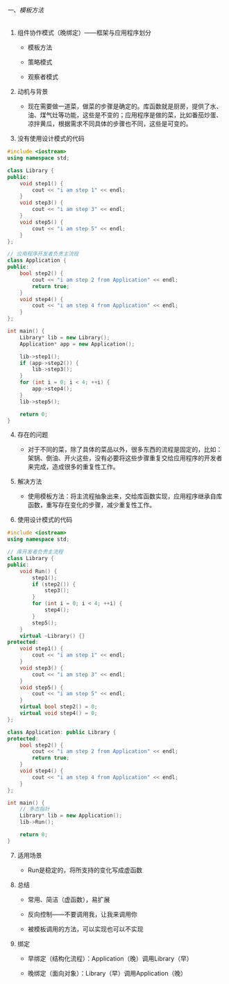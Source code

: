 ###### 一、模板方法

1. 组件协作模式（晚绑定）——框架与应用程序划分
   
   - 模板方法
   
   - 策略模式
   
   - 观察者模式

2. 动机与背景
   
   - 现在需要做一道菜，做菜的步骤是确定的。库函数就是厨房，提供了水、油、煤气灶等功能，这些是不变的；应用程序是做的菜，比如番茄炒蛋、凉拌黄瓜，根据需求不同具体的步骤也不同，这些是可变的。

3. 没有使用设计模式的代码

```cpp
#include <iostream>
using namespace std;

class Library {
public:
    void step1() {
        cout << "i am step 1" << endl;
    }
    void step3() {
        cout << "i am step 3" << endl;
    }
    void step5() {
        cout << "i am step 5" << endl;
    }
};

// 应用程序开发者负责主流程
class Application {
public:
    bool step2() {
        cout << "i am step 2 from Application" << endl;
        return true;
    }
    void step4() {
        cout << "i am step 4 from Application" << endl;
    }
};

int main() {
    Library* lib = new Library();
    Application* app = new Application();

    lib->step1();
    if (app->step2()) {
        lib->step3();
    }
    for (int i = 0; i < 4; ++i) {
        app->step4();
    }
    lib->step5();

    return 0;
}
```

4. 存在的问题
   
   - 对于不同的菜，除了具体的菜品以外，很多东西的流程是固定的，比如：架锅、倒油、开火这些，没有必要将这些步骤重复交给应用程序的开发者来完成，造成很多的重复性工作。

5. 解决方法
   
   - 使用模板方法：将主流程抽象出来，交给库函数实现，应用程序继承自库函数，重写存在变化的步骤，减少重复性工作。

6. 使用设计模式的代码

```cpp
#include <iostream>
using namespace std;

// 库开发者负责主流程
class Library {
public:
    void Run() {
        step1();
        if (step2()) {
            step3();
        }
        for (int i = 0; i < 4; ++i) {
            step4();
        }
        step5();
    }
    virtual ~Library() {}
protected:
    void step1() {
        cout << "i am step 1" << endl;
    }
    void step3() {
        cout << "i am step 3" << endl;
    }
    void step5() {
        cout << "i am step 5" << endl;
    }
    virtual bool step2() = 0;
    virtual void step4() = 0;
};

class Application: public Library {
protected:
    bool step2() {
        cout << "i am step 2 from Application" << endl;
        return true;
    }
    void step4() {
        cout << "i am step 4 from Application" << endl;
    }
};

int main() {
    // 多态指针
    Library* lib = new Application();
    lib->Run();

    return 0;
}
```

7. 适用场景
   
   - Run是稳定的，将所支持的变化写成虚函数

8. 总结
   
   - 常用、简洁（虚函数），易扩展
   
   - 反向控制——不要调用我，让我来调用你
   
   - 被模板调用的方法，可以实现也可以不实现

9. 绑定
   
   - 早绑定（结构化流程）：Application（晚）调用Library（早）
   
   - 晚绑定（面向对象）：Library（早）调用Application（晚）
